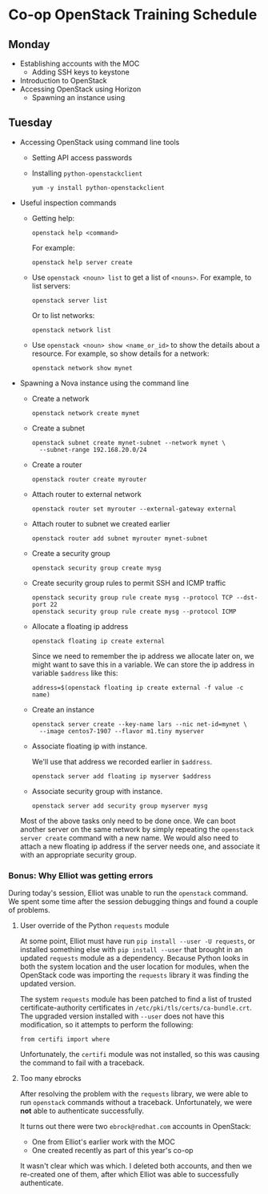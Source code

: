 # Co-op OpenStack Training Schedule

## Monday

- Establishing accounts with the MOC
  - Adding SSH keys to keystone
- Introduction to OpenStack
- Accessing OpenStack using Horizon
  - Spawning an instance using 

## Tuesday

- Accessing OpenStack using command line tools
  - Setting API access passwords
  - Installing `python-openstackclient`

    ```
    yum -y install python-openstackclient
    ```

- Useful inspection commands

  - Getting help:

    ```
    openstack help <command>
    ```

    For example:

    ```
    openstack help server create
    ```

  - Use `openstack <noun> list` to get a list of `<nouns>`.  For example, to list servers:

    ```
    openstack server list
    ```

    Or to list networks:

    ```
    openstack network list
    ```

  - Use `openstack <noun> show <name_or_id>` to show the details about a resource. For example, so show details for a network:

    ```
    openstack network show mynet
    ```

- Spawning a Nova instance using the command line
  
  - Create a network

    ```
    openstack network create mynet
    ```

  - Create a subnet

    ```
    openstack subnet create mynet-subnet --network mynet \
      --subnet-range 192.168.20.0/24
    ```

  - Create a router

    ```
    openstack router create myrouter
    ```

  - Attach router to external network

    ```
    openstack router set myrouter --external-gateway external
    ```

  - Attach router to subnet we created earlier

    ```
    openstack router add subnet myrouter mynet-subnet
    ```

  - Create a security group

    ```
    openstack security group create mysg
    ```

  - Create security group rules to permit SSH and ICMP traffic

    ```
    openstack security group rule create mysg --protocol TCP --dst-port 22
    openstack security group rule create mysg --protocol ICMP
    ```

  - Allocate a floating ip address

    ```
    openstack floating ip create external
    ```

    Since we need to remember the ip address we allocate later on, we might want to save this in a variable. We can store the ip address in variable `$address` like this:

    ```
    address=$(openstack floating ip create external -f value -c name)
    ```

  - Create an instance

    ```
    openstack server create --key-name lars --nic net-id=mynet \
      --image centos7-1907 --flavor m1.tiny myserver
    ```

  - Associate floating ip with instance.

    We'll use that address we recorded earlier in `$address`.

    ```
    openstack server add floating ip myserver $address
    ```

  - Associate security group with instance.

    ```
    openstack server add security group myserver mysg
    ```

  Most of the above tasks only need to be done once. We can boot another server on the same network by simply repeating the `openstack server create` command with a new name. We would also need to attach a new floating ip address if the server needs one, and associate it with an appropriate security group.


### Bonus: Why Elliot was getting errors

During today's session, Elliot was unable to run the `openstack` command. We spent some time after the session debugging things and found a couple of problems.

1. User override of the Python `requests` module

    At some point, Elliot must have run `pip install --user -U requests`, or installed something else with `pip install --user` that brought in an updated `requests` module as a dependency. Because Python looks in both the system location and the user location for modules, when the OpenStack code was importing the `requests` library it was finding the updated version.

    The system `requests` module has been patched to find a list of trusted certificate-authority certificates in `/etc/pki/tls/certs/ca-bundle.crt`.  The upgraded version installed with `--user` does not have this modification, so it attempts to perform the following:

    ```
    from certifi import where
    ```

    Unfortunately, the `certifi` module was not installed, so this was causing the command to fail with a traceback.

2. Too many ebrocks

    After resolving the problem with the `requests` library, we were able to run `openstack` commands without a traceback. Unfortunately, we were __not__ able to authenticate successfully.

    It turns out there were two `ebrock@redhat.com` accounts in OpenStack:

    - One from Elliot's earlier work with the MOC
    - One created recently as part of this year's co-op

    It wasn't clear which was which. I deleted both accounts, and then we re-created one of them, after which Elliot was able to successfully authenticate.
